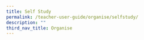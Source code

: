 ```yaml
---
title: Self Study
permalink: /teacher-user-guide/organise/selfstudy/
description: ""
third_nav_title: Organise
---
```

